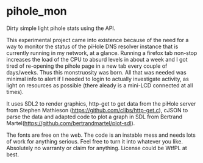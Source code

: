 # pihole_mon
Dirty simple light pihole stats using the API.

This experimental project came into existence because of the need for a way to monitor the status of the piHole DNS resolver instance that is currently running in my network, at a glance.
Running a firefox tab non-stop increases the load of the  CPU to absurd levels in about a week and I got tired of re-opening the pihole page in a new tab every couple of days/weeks.
Thus this monstruosity was born.
All that was needed was minimal info to alert if I needed to login to actually investigate activity, as light on resources as possible (there aleady is a mini-LCD connected at all times).

It uses SDL2 to render graphics,
http-get to get data from the piHole server from Stephen Mathieson (https://github.com/clibs/http-get.c),
cJSON to parse the data and 
adapted code to plot a graph in SDL from Bertrand Martel(https://github.com/bertrandmartel/plot-sdl).

The fonts are free on the web.
The code is an instable mess and needs lots of work for anything serious. Feel free to turn it into whatever you like.
Absolutely no warranty or claim for anything.
License could be WtfPL at best.

